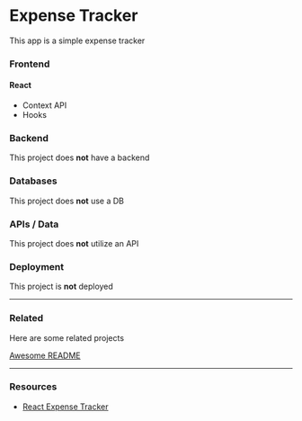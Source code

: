 # Expense Tracker

This app is a simple expense tracker

### Frontend

#### React
- Context API
- Hooks

### Backend

This project does **not** have a backend

### Databases

This project does **not** use a DB


### APIs / Data

This project does **not** utilize an API


### Deployment

This project is **not** deployed

---

### Related

Here are some related projects

[Awesome README](https://github.com/matiassingers/awesome-readme)

---

### Resources
- [React Expense Tracker](https://www.youtube.com/watch?v=XuFDcZABiDQ&list=PL7ylyjdMxsUOqNF___gPkBU2XTjnzIQFB&index=14)
